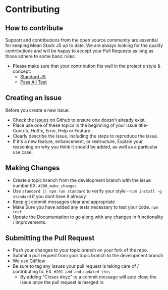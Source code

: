 # Contributing

## How to contribute

Support and contributions from the open source community are essential for keeping
Mean Stack JS up to date. We are always looking for the quality contributions and 
will be happy to accept your Pull Requests as long as those adhere to some basic rules:

* Please make sure that your contribution fits well in the project's style & concept:
  * [Standard JS](http://standardjs.com/)
  * [Pass All Test](https://travis-ci.org/andjosh/mongo-throttle)

## Creating an Issue

Before you create a new Issue:
* Check the [Issues](https://github.com/andjosh/mongo-throttle/issues) on Github to ensure one doesn't already exist.
* Place use one of these topics in the beginning of your issue title- Contrib, Hotfix, Error, Help or Feature.
* Clearly describe the issue, including the steps to reproduce the issue.
* If it's a new feature, enhancement, or restructure, Explain your reasoning on why you think it should be added, as well as a particular use case.

## Making Changes

* Create a topic branch from the development branch with the issue number EX. `#200_make_changes`
* Use `standard || npm run standard` to verify your style - `npm install -g standard` if you dont have it already
* Keep git commit messages clear and appropriate
* Make Sure you have added any tests necessary to test your code. `npm test`
* Update the Documentation to go along with any changes in functionality / improvements.

## Submitting the Pull Request

* Push your changes to your topic branch on your fork of the repo.
* Submit a pull request from your topic branch to the development branch
* We use [GitFlow](https://guides.github.com/introduction/flow/)
* Be sure to tag any issues your pull request is taking care of / contributing to. EX. `#201 add and updated this`
  * By adding "Closes #xyz" to a commit message will auto close the issue once the pull request is merged in.
  
